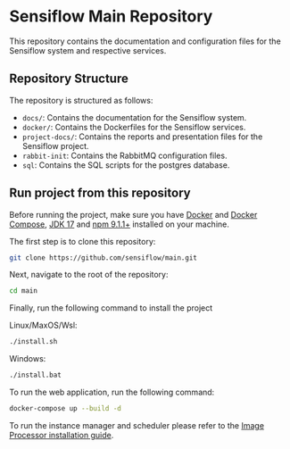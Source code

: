 # Sensiflow Main Repository

This repository contains the documentation and configuration files for the Sensiflow system and respective services.

## Repository Structure

The repository is structured as follows:

- `docs/`: Contains the documentation for the Sensiflow system.
- `docker/`: Contains the Dockerfiles for the Sensiflow services.
- `project-docs/`: Contains the reports and presentation files for the Sensiflow project.
- `rabbit-init`: Contains the RabbitMQ configuration files.
- `sql`: Contains the SQL scripts for the postgres database.

## Run project from this repository

Before running the project, make sure you have [Docker](https://docs.docker.com/get-docker/) and [Docker Compose](https://docs.docker.com/compose/install/), [JDK 17](https://docs.aws.amazon.com/corretto/latest/corretto-17-ug/downloads-list.html) and [npm 9.1.1+](https://nodejs.org/en/download/) installed on your machine.

The first step is to clone this repository:

```bash
git clone https://github.com/sensiflow/main.git
```

Next, navigate to the root of the repository:

```bash
cd main
```

Finally, run the following command to install the project

Linux/MaxOS/Wsl:

```bash
./install.sh
```

Windows:

```bash
./install.bat
```

To run the web application, run the following command:

```bash
docker-compose up --build -d
```

To run the instance manager and scheduler please refer to the [Image Processor installation guide](https://docs.sensiflow.org/contributing/image-processor).
